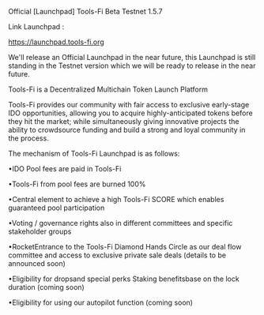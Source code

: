 Official [Launchpad] Tools-Fi Beta Testnet 1.5.7

 Link Launchpad : 

 https://launchpad.tools-fi.org

We'll release an Official Launchpad in the near future, this Launchpad is still standing in the Testnet version which we will be ready to release in the near future.

Tools-Fi is a Decentralized Multichain
Token Launch Platform

Tools-Fi provides our community with fair access to exclusive early-stage IDO opportunities, allowing you to acquire highly-anticipated tokens before they hit the market; while simultaneously giving innovative projects the ability to crowdsource funding and build a strong and loyal community in the process.


  The mechanism of Tools-Fi Launchpad is as follows: 

•IDO Pool fees are paid in Tools-Fi

•Tools-Fi from pool fees are burned 
     100%

•Central element to achieve a high 
     Tools-Fi SCORE which enables 
     guaranteed pool participation

•Voting / governance rights also in 
     different committees and specific 
     stakeholder groups

•RocketEntrance to the Tools-Fi 
     Diamond Hands Circle as our deal 
     flow committee and access to 
     exclusive private sale deals (details to 
     be announced soon)

•Eligibility for dropsand special perks
     Staking benefitsbase on the lock 
     duration (coming soon)

•Eligibility for using our autopilot 
     function (coming soon)
